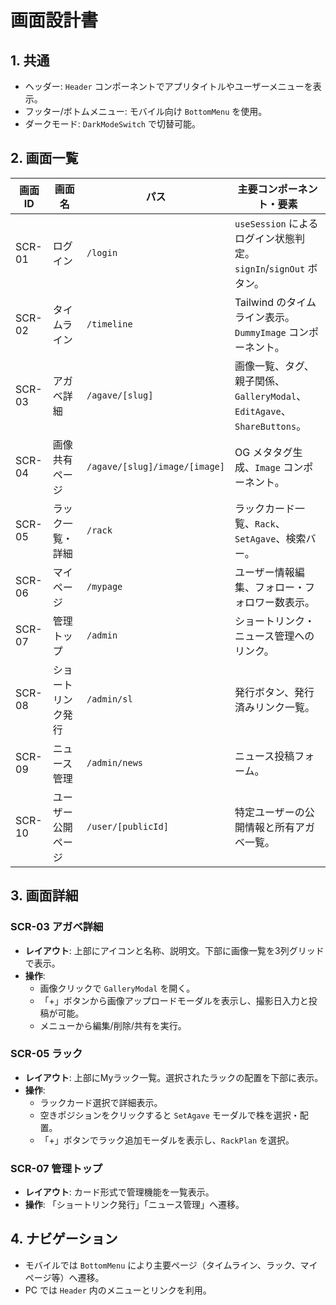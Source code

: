 # 画面設計書

## 1. 共通
- ヘッダー: `Header` コンポーネントでアプリタイトルやユーザーメニューを表示。
- フッター/ボトムメニュー: モバイル向け `BottomMenu` を使用。
- ダークモード: `DarkModeSwitch` で切替可能。

## 2. 画面一覧
| 画面ID | 画面名 | パス | 主要コンポーネント・要素 |
|-------|-------|------|---------------------------|
| SCR-01 | ログイン | `/login` | `useSession` によるログイン状態判定。`signIn`/`signOut` ボタン。|
| SCR-02 | タイムライン | `/timeline` | Tailwind のタイムライン表示。`DummyImage` コンポーネント。|
| SCR-03 | アガベ詳細 | `/agave/[slug]` | 画像一覧、タグ、親子関係、`GalleryModal`、`EditAgave`、`ShareButtons`。|
| SCR-04 | 画像共有ページ | `/agave/[slug]/image/[image]` | OG メタタグ生成、`Image` コンポーネント。|
| SCR-05 | ラック一覧・詳細 | `/rack` | ラックカード一覧、`Rack`、`SetAgave`、検索バー。|
| SCR-06 | マイページ | `/mypage` | ユーザー情報編集、フォロー・フォロワー数表示。|
| SCR-07 | 管理トップ | `/admin` | ショートリンク・ニュース管理へのリンク。|
| SCR-08 | ショートリンク発行 | `/admin/sl` | 発行ボタン、発行済みリンク一覧。|
| SCR-09 | ニュース管理 | `/admin/news` | ニュース投稿フォーム。|
| SCR-10 | ユーザー公開ページ | `/user/[publicId]` | 特定ユーザーの公開情報と所有アガベ一覧。|

## 3. 画面詳細
### SCR-03 アガベ詳細
- **レイアウト**: 上部にアイコンと名称、説明文。下部に画像一覧を3列グリッドで表示。
- **操作**:
  - 画像クリックで `GalleryModal` を開く。
  - 「+」ボタンから画像アップロードモーダルを表示し、撮影日入力と投稿が可能。
  - メニューから編集/削除/共有を実行。

### SCR-05 ラック
- **レイアウト**: 上部にMyラック一覧。選択されたラックの配置を下部に表示。
- **操作**:
  - ラックカード選択で詳細表示。
  - 空きポジションをクリックすると `SetAgave` モーダルで株を選択・配置。
  - 「+」ボタンでラック追加モーダルを表示し、`RackPlan` を選択。

### SCR-07 管理トップ
- **レイアウト**: カード形式で管理機能を一覧表示。
- **操作**: 「ショートリンク発行」「ニュース管理」へ遷移。

## 4. ナビゲーション
- モバイルでは `BottomMenu` により主要ページ（タイムライン、ラック、マイページ等）へ遷移。
- PC では `Header` 内のメニューとリンクを利用。

